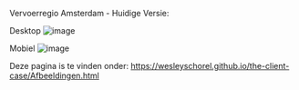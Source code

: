 Vervoerregio Amsterdam - Huidige Versie:

Desktop
![image](https://user-images.githubusercontent.com/112857487/195806926-235ef56c-adab-40c2-bfb8-fb3520c085c6.png)

Mobiel
![image](https://user-images.githubusercontent.com/112857487/195807240-a55284c8-cd52-413d-80ee-a1803e179833.png)


Deze pagina is te vinden onder: https://wesleyschorel.github.io/the-client-case/Afbeeldingen.html
